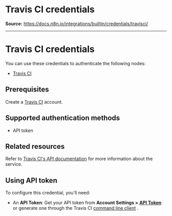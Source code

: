 # Travis CI credentials

**Source:** https://docs.n8n.io/integrations/builtin/credentials/travisci/

---

# Travis CI credentials

You can use these credentials to authenticate the following nodes:

- [Travis CI](../../app-nodes/n8n-nodes-base.travisci/)

## Prerequisites

Create a [Travis CI](https://travis-ci.org/) account.

## Supported authentication methods

- API token

## Related resources

Refer to [Travis CI's API documentation](https://docs.travis-ci.com/user/developer/) for more information about the service.

## Using API token

To configure this credential, you'll need:

- An **API Token**: Get your API token from **Account Settings >** [**API Token**](https://packagecloud.io/api_token) or generate one through the Travis CI [command line client](https://github.com/travis-ci/travis.rb#installation) .
